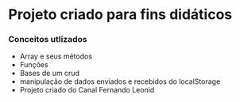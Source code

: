 <h1> Projeto criado para fins didáticos</h1>

<h3>Conceitos utlizados</h3>

<ul>
    <li>Array e seus métodos</li>
    <li>Funções</li>
    <li>Bases de um crud</li>
    <li>manipulação de dados enviados e recebidos do localStorage</li>
    <li>Projeto criado do Canal Fernando Leonid</li>

</ul>
